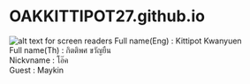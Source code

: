 # OAKKITTIPOT27.github.io  
![alt text for screen readers](/path/to/image.png "Text to show on mouseover")
Full name(Eng) : Kittipot Kwanyuen  
Full name(Th) :  กิตติพศ ขวัญยืน  
Nickvname : โอ๊ค  
Guest : Maykin  
